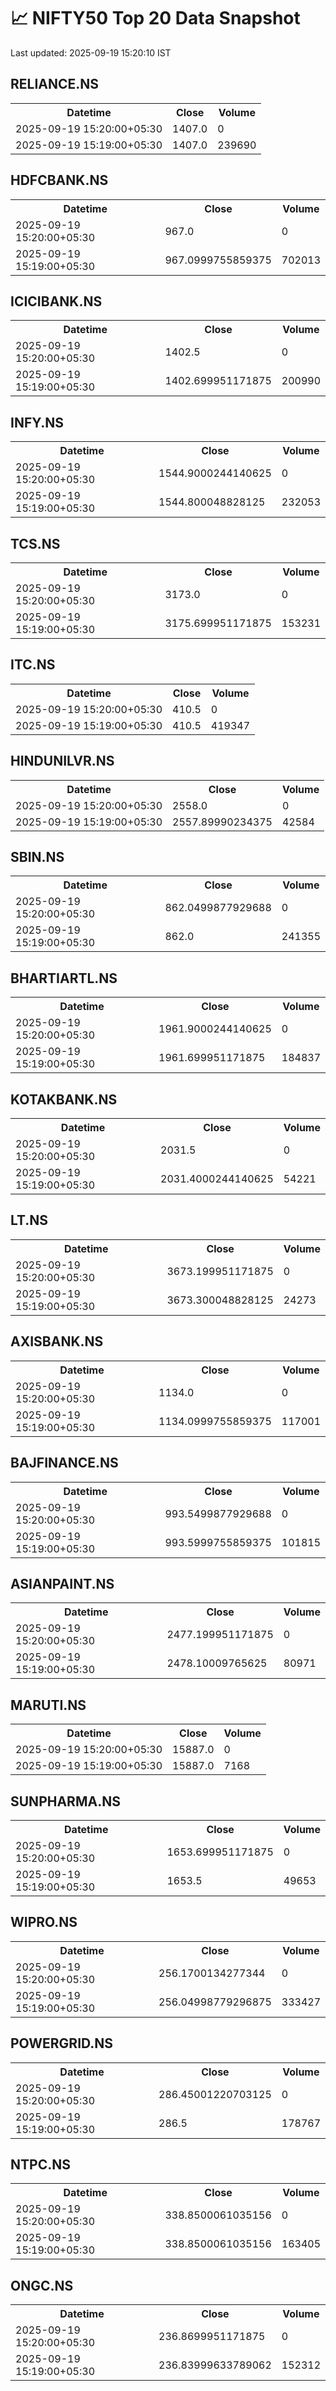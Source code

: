 # 📈 NIFTY50 Top 20 Data Snapshot

Last updated: 2025-09-19 15:20:10 IST

## RELIANCE.NS

<table>
  <tr><th>Datetime</th><th>Close</th><th>Volume</th></tr>
  <tr><td>2025-09-19 15:20:00+05:30</td><td>1407.0</td><td>0</td></tr>
  <tr><td>2025-09-19 15:19:00+05:30</td><td>1407.0</td><td>239690</td></tr>
</table>

## HDFCBANK.NS

<table>
  <tr><th>Datetime</th><th>Close</th><th>Volume</th></tr>
  <tr><td>2025-09-19 15:20:00+05:30</td><td>967.0</td><td>0</td></tr>
  <tr><td>2025-09-19 15:19:00+05:30</td><td>967.0999755859375</td><td>702013</td></tr>
</table>

## ICICIBANK.NS

<table>
  <tr><th>Datetime</th><th>Close</th><th>Volume</th></tr>
  <tr><td>2025-09-19 15:20:00+05:30</td><td>1402.5</td><td>0</td></tr>
  <tr><td>2025-09-19 15:19:00+05:30</td><td>1402.699951171875</td><td>200990</td></tr>
</table>

## INFY.NS

<table>
  <tr><th>Datetime</th><th>Close</th><th>Volume</th></tr>
  <tr><td>2025-09-19 15:20:00+05:30</td><td>1544.9000244140625</td><td>0</td></tr>
  <tr><td>2025-09-19 15:19:00+05:30</td><td>1544.800048828125</td><td>232053</td></tr>
</table>

## TCS.NS

<table>
  <tr><th>Datetime</th><th>Close</th><th>Volume</th></tr>
  <tr><td>2025-09-19 15:20:00+05:30</td><td>3173.0</td><td>0</td></tr>
  <tr><td>2025-09-19 15:19:00+05:30</td><td>3175.699951171875</td><td>153231</td></tr>
</table>

## ITC.NS

<table>
  <tr><th>Datetime</th><th>Close</th><th>Volume</th></tr>
  <tr><td>2025-09-19 15:20:00+05:30</td><td>410.5</td><td>0</td></tr>
  <tr><td>2025-09-19 15:19:00+05:30</td><td>410.5</td><td>419347</td></tr>
</table>

## HINDUNILVR.NS

<table>
  <tr><th>Datetime</th><th>Close</th><th>Volume</th></tr>
  <tr><td>2025-09-19 15:20:00+05:30</td><td>2558.0</td><td>0</td></tr>
  <tr><td>2025-09-19 15:19:00+05:30</td><td>2557.89990234375</td><td>42584</td></tr>
</table>

## SBIN.NS

<table>
  <tr><th>Datetime</th><th>Close</th><th>Volume</th></tr>
  <tr><td>2025-09-19 15:20:00+05:30</td><td>862.0499877929688</td><td>0</td></tr>
  <tr><td>2025-09-19 15:19:00+05:30</td><td>862.0</td><td>241355</td></tr>
</table>

## BHARTIARTL.NS

<table>
  <tr><th>Datetime</th><th>Close</th><th>Volume</th></tr>
  <tr><td>2025-09-19 15:20:00+05:30</td><td>1961.9000244140625</td><td>0</td></tr>
  <tr><td>2025-09-19 15:19:00+05:30</td><td>1961.699951171875</td><td>184837</td></tr>
</table>

## KOTAKBANK.NS

<table>
  <tr><th>Datetime</th><th>Close</th><th>Volume</th></tr>
  <tr><td>2025-09-19 15:20:00+05:30</td><td>2031.5</td><td>0</td></tr>
  <tr><td>2025-09-19 15:19:00+05:30</td><td>2031.4000244140625</td><td>54221</td></tr>
</table>

## LT.NS

<table>
  <tr><th>Datetime</th><th>Close</th><th>Volume</th></tr>
  <tr><td>2025-09-19 15:20:00+05:30</td><td>3673.199951171875</td><td>0</td></tr>
  <tr><td>2025-09-19 15:19:00+05:30</td><td>3673.300048828125</td><td>24273</td></tr>
</table>

## AXISBANK.NS

<table>
  <tr><th>Datetime</th><th>Close</th><th>Volume</th></tr>
  <tr><td>2025-09-19 15:20:00+05:30</td><td>1134.0</td><td>0</td></tr>
  <tr><td>2025-09-19 15:19:00+05:30</td><td>1134.0999755859375</td><td>117001</td></tr>
</table>

## BAJFINANCE.NS

<table>
  <tr><th>Datetime</th><th>Close</th><th>Volume</th></tr>
  <tr><td>2025-09-19 15:20:00+05:30</td><td>993.5499877929688</td><td>0</td></tr>
  <tr><td>2025-09-19 15:19:00+05:30</td><td>993.5999755859375</td><td>101815</td></tr>
</table>

## ASIANPAINT.NS

<table>
  <tr><th>Datetime</th><th>Close</th><th>Volume</th></tr>
  <tr><td>2025-09-19 15:20:00+05:30</td><td>2477.199951171875</td><td>0</td></tr>
  <tr><td>2025-09-19 15:19:00+05:30</td><td>2478.10009765625</td><td>80971</td></tr>
</table>

## MARUTI.NS

<table>
  <tr><th>Datetime</th><th>Close</th><th>Volume</th></tr>
  <tr><td>2025-09-19 15:20:00+05:30</td><td>15887.0</td><td>0</td></tr>
  <tr><td>2025-09-19 15:19:00+05:30</td><td>15887.0</td><td>7168</td></tr>
</table>

## SUNPHARMA.NS

<table>
  <tr><th>Datetime</th><th>Close</th><th>Volume</th></tr>
  <tr><td>2025-09-19 15:20:00+05:30</td><td>1653.699951171875</td><td>0</td></tr>
  <tr><td>2025-09-19 15:19:00+05:30</td><td>1653.5</td><td>49653</td></tr>
</table>

## WIPRO.NS

<table>
  <tr><th>Datetime</th><th>Close</th><th>Volume</th></tr>
  <tr><td>2025-09-19 15:20:00+05:30</td><td>256.1700134277344</td><td>0</td></tr>
  <tr><td>2025-09-19 15:19:00+05:30</td><td>256.04998779296875</td><td>333427</td></tr>
</table>

## POWERGRID.NS

<table>
  <tr><th>Datetime</th><th>Close</th><th>Volume</th></tr>
  <tr><td>2025-09-19 15:20:00+05:30</td><td>286.45001220703125</td><td>0</td></tr>
  <tr><td>2025-09-19 15:19:00+05:30</td><td>286.5</td><td>178767</td></tr>
</table>

## NTPC.NS

<table>
  <tr><th>Datetime</th><th>Close</th><th>Volume</th></tr>
  <tr><td>2025-09-19 15:20:00+05:30</td><td>338.8500061035156</td><td>0</td></tr>
  <tr><td>2025-09-19 15:19:00+05:30</td><td>338.8500061035156</td><td>163405</td></tr>
</table>

## ONGC.NS

<table>
  <tr><th>Datetime</th><th>Close</th><th>Volume</th></tr>
  <tr><td>2025-09-19 15:20:00+05:30</td><td>236.8699951171875</td><td>0</td></tr>
  <tr><td>2025-09-19 15:19:00+05:30</td><td>236.83999633789062</td><td>152312</td></tr>
</table>

